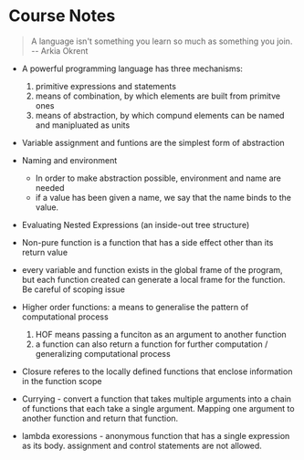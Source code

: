 # Course Notes

> A language isn't something you learn so much as something you join. -- Arkia Okrent

- A powerful programming language has three mechanisms:
    
    1. primitive expressions and statements
    2. means of combination, by which elements are built from primitve ones
    3. means of abstraction, by which compund elements can be named and manipluated as units

- Variable assignment and funtions are the simplest form of abstraction

- Naming and environment

    - In order to make abstraction possible, environment and name are needed
    - if a value has been given a name, we say that the name binds to the value.

- Evaluating Nested Expressions (an inside-out tree structure)

- Non-pure function is a function that has a side effect other than its return value

- every variable and function exists in the global frame of the program, but each function created   can generate a local frame for the function. Be careful of scoping issue

- Higher order functions: a means to generalise the pattern of computational process

    1. HOF means passing a funciton as an argument to another function
    2. a function can also return a function for further computation / generalizing computational process

- Closure referes to the locally defined functions that enclose information in the function scope

- Currying - convert a function that takes multiple arguments into a chain of functions that each take a single argument. Mapping one argument to another function and return that function.

- lambda exoressions - anonymous function that has a single expression as its body. assignment and control statements are not allowed.
